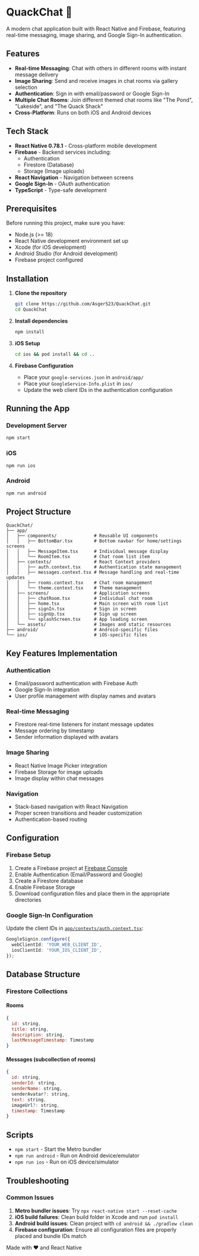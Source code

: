 # QuackChat 🦆

A modern chat application built with React Native and Firebase, featuring real-time messaging, image sharing, and Google Sign-In authentication.

## Features

- **Real-time Messaging**: Chat with others in different rooms with instant message delivery
- **Image Sharing**: Send and receive images in chat rooms via gallery selection
- **Authentication**: Sign in with email/password or Google Sign-In
- **Multiple Chat Rooms**: Join different themed chat rooms like "The Pond", "Lakeside", and "The Quack Shack"
- **Cross-Platform**: Runs on both iOS and Android devices

## Tech Stack

- **React Native 0.78.1** - Cross-platform mobile development
- **Firebase** - Backend services including:
  - Authentication
  - Firestore (Database)
  - Storage (Image uploads)
- **React Navigation** - Navigation between screens
- **Google Sign-In** - OAuth authentication
- **TypeScript** - Type-safe development

## Prerequisites

Before running this project, make sure you have:

- Node.js (>= 18)
- React Native development environment set up
- Xcode (for iOS development)
- Android Studio (for Android development)
- Firebase project configured

## Installation

1. **Clone the repository**

   ```bash
   git clone https://github.com/Asger523/QuackChat.git
   cd QuackChat
   ```

2. **Install dependencies**

   ```bash
   npm install
   ```

3. **iOS Setup**

   ```bash
   cd ios && pod install && cd ..
   ```

4. **Firebase Configuration**
   - Place your `google-services.json` in `android/app/`
   - Place your `GoogleService-Info.plist` in `ios/`
   - Update the web client IDs in the authentication configuration

## Running the App

### Development Server

```bash
npm start
```

### iOS

```bash
npm run ios
```

### Android

```bash
npm run android
```

## Project Structure

```
QuackChat/
├── app/
│   ├── components/              # Reusable UI components
│   │   ├── BottomBar.tsx        # Bottom navbar for home/settings screens
│   │   ├── MessageItem.tsx      # Individual message display
│   │   └── RoomItem.tsx         # Chat room list item
│   ├── contexts/                # React Context providers
│   │   ├── auth.context.tsx     # Authentication state management
│   │   ├── messages.context.tsx # Message handling and real-time updates
│   │   ├── rooms.context.tsx    # Chat room management
│   │   └── theme.context.tsx    # Theme management
│   ├── screens/                 # Application screens
│   │   ├── chatRoom.tsx         # Individual chat room
│   │   ├── home.tsx             # Main screen with room list
│   │   ├── signIn.tsx           # Sign in screen
│   │   ├── signUp.tsx           # Sign up screen
│   │   └── splashScreen.tsx     # App loading screen
│   └── assets/                  # Images and static resources
├── android/                     # Android-specific files
└── ios/                         # iOS-specific files
```

## Key Features Implementation

### Authentication

- Email/password authentication with Firebase Auth
- Google Sign-In integration
- User profile management with display names and avatars

### Real-time Messaging

- Firestore real-time listeners for instant message updates
- Message ordering by timestamp
- Sender information displayed with avatars

### Image Sharing

- React Native Image Picker integration
- Firebase Storage for image uploads
- Image display within chat messages

### Navigation

- Stack-based navigation with React Navigation
- Proper screen transitions and header customization
- Authentication-based routing

## Configuration

### Firebase Setup

1. Create a Firebase project at [Firebase Console](https://console.firebase.google.com/)
2. Enable Authentication (Email/Password and Google)
3. Create a Firestore database
4. Enable Firebase Storage
5. Download configuration files and place them in the appropriate directories

### Google Sign-In Configuration

Update the client IDs in [`app/contexts/auth.context.tsx`](app/contexts/auth.context.tsx):

```typescript
GoogleSignin.configure({
  webClientId: 'YOUR_WEB_CLIENT_ID',
  iosClientId: 'YOUR_IOS_CLIENT_ID',
});
```

## Database Structure

### Firestore Collections

#### Rooms

```javascript
{
  id: string,
  title: string,
  description: string,
  lastMessageTimestamp: Timestamp
}
```

#### Messages (subcollection of rooms)

```javascript
{
  id: string,
  senderId: string,
  senderName: string,
  senderAvatar?: string,
  text: string,
  imageUrl?: string,
  timestamp: Timestamp
}
```

## Scripts

- `npm start` - Start the Metro bundler
- `npm run android` - Run on Android device/emulator
- `npm run ios` - Run on iOS device/simulator

## Troubleshooting

### Common Issues

1. **Metro bundler issues**: Try `npx react-native start --reset-cache`
2. **iOS build failures**: Clean build folder in Xcode and run `pod install`
3. **Android build issues**: Clean project with `cd android && ./gradlew clean`
4. **Firebase configuration**: Ensure all configuration files are properly placed and bundle IDs match

Made with ❤️ and React Native
